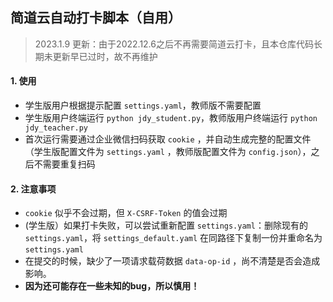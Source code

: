 ## 简道云自动打卡脚本（自用）

> 2023.1.9 更新：由于2022.12.6之后不再需要简道云打卡，且本仓库代码长期未更新早已过时，故不再维护

#### 1. 使用

- 学生版用户根据提示配置 `settings.yaml`，教师版不需要配置
- 学生版用户终端运行 `python jdy_student.py`，教师版用户终端运行 `python jdy_teacher.py`
- 首次运行需要通过企业微信扫码获取 `cookie` ，并自动生成完整的配置文件（学生版配置文件为 `settings.yaml` ，教师版配置文件为 `config.json`），之后不需要重复扫码

#### 2. 注意事项
- `cookie` 似乎不会过期，但 `X-CSRF-Token` 的值会过期
- (学生版）如果打卡失败，可以尝试重新配置 `settings.yaml`：删除现有的 `settings.yaml`，将 `settings_default.yaml` 在同路径下复制一份并重命名为 `settings.yaml`
- 在提交的时候，缺少了一项请求载荷数据 `data-op-id` ，尚不清楚是否会造成影响。
- **因为还可能存在一些未知的bug，所以慎用！**
